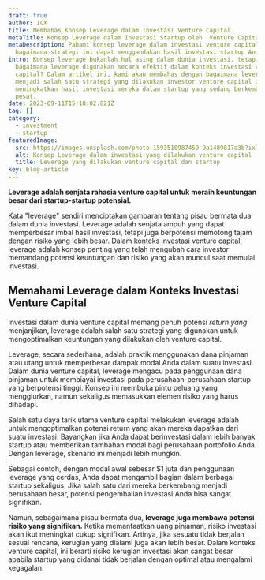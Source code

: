 ```yaml
---
draft: true
author: ICX
title: Membahas Konsep Leverage dalam Investasi Venture Capital
metaTitle: Konsep Leverage dalam Investasi Startup oleh  Venture Capital
metaDescription: Pahami konsep leverage dalam investasi venture capital dan
  bagaimana strategi ini dapat menggandakan hasil investasi startup Anda.
intro: Konsep leverage bukanlah hal asing dalam dunia investasi, tetapi
  bagaimana leverage digunakan secara efektif dalam konteks investasi venture
  capital? Dalam artikel ini, kami akan membahas dengan bagaimana leverage dapat
  menjadi salah satu strategi yang dilakukan investor venture capital untuk
  meningkatkan hasil investasi mereka dalam startup yang sedang berkembang
  pesat.
date: 2023-09-11T15:18:02.821Z
tag: []
category:
  - investment
  - startup
featuredImage:
  src: https://images.unsplash.com/photo-1593510987459-9a1489817a3b?ixlib=rb-4.0.3&ixid=M3wxMjA3fDB8MHxzZWFyY2h8MTJ8fGNhcGl0YWx8ZW58MHx8MHx8fDA%3D&auto=format&fit=crop&w=400&q=60
  alt: Konsep Leverage dalam investasi yang dilakukan venture capital
  title: Leverage yang dilakukan venture capital dan startup
key: blog-article
---
```

**Leverage adalah senjata rahasia venture capital untuk meraih keuntungan besar dari startup-startup potensial.** 

Kata "leverage" sendiri menciptakan gambaran tentang pisau bermata dua dalam dunia investasi. Leverage adalah senjata ampuh yang dapat memperbesar imbal hasil investasi, tetapi juga berpotensi memotong tajam dengan risiko yang lebih besar. Dalam konteks investasi venture capital, leverage adalah konsep penting yang telah mengubah cara investor memandang potensi keuntungan dan risiko yang akan muncul saat memulai investasi. 

## Memahami Leverage dalam Konteks Investasi Venture Capital

Investasi dalam dunia venture capital memang penuh potensi *return yang* menjanjikan, leverage adalah salah satu strategi yang digunakan untuk mengoptimalkan keuntungan yang dilakukan oleh venture capital. 

Leverage, secara sederhana, adalah praktik menggunakan dana pinjaman atau utang untuk memperbesar dampak modal Anda dalam suatu investasi. Dalam dunia venture capital, leverage mengacu pada penggunaan dana pinjaman untuk membiayai investasi pada perusahaan-perusahaan startup yang berpotensi tinggi. Konsep ini membuka pintu peluang yang menggiurkan, namun sekaligus memasukkan elemen risiko yang harus dihadapi. 

S﻿alah satu daya tarik utama venture capital melakukan leverage adalah untuk mengoptimalkan potensi return yang akan mereka dapatkan dari suatu investasi. Bayangkan jika Anda dapat berinvestasi dalam lebih banyak startup atau memberikan tambahan modal bagi perusahaan portofolio Anda. Dengan leverage, skenario ini menjadi lebih mungkin.

Sebagai contoh, dengan modal awal sebesar $1 juta dan penggunaan leverage yang cerdas, Anda dapat mengambil bagian dalam berbagai startup sekaligus. Jika salah satu dari mereka berkembang menjadi perusahaan besar, potensi pengembalian investasi Anda bisa sangat signifikan.

Namun, sebagaimana pisau bermata dua, **leverage juga membawa potensi risiko yang signifikan.** Ketika memanfaatkan uang pinjaman, risiko investasi akan ikut meningkat cukup signifikan. Artinya, jika sesuatu tidak berjalan sesuai rencana, kerugian yang dialami juga akan lebih besar. Dalam konteks venture capital, ini berarti risiko kerugian investasi akan sangat besar apabila startup yang didanai tidak berjalan dengan optimal atau mengalami kegagalan.
